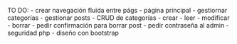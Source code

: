 TO DO:
	- crear navegación fluida entre págs
		- página principal 
			- gestiornar categorías
			- gestionar posts
	- CRUD de categorías
		- crear
		- leer
		- modificar
		- borrar
	- pedir confirmación para borrar post
	- pedir contraseña al admin
	- seguridad php
	- diseño con bootstrap


